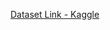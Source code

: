 [Dataset Link - Kaggle](https://www.kaggle.com/datasets/yamaerenay/spotify-dataset-19212020-600k-tracks)

